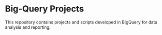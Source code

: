 # Big-Query Projects
This repository contains projects and scripts developed in BigQuery for data analysis and reporting. 